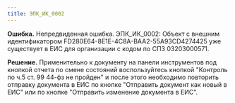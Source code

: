 ```yaml
---
title: ЭПК_ИК_0002
---
```


**Ошибка.**
Непредвиденная ошибка. ЭПК_ИК_0002: Объект с внешним идентификатором FD280E64-8E1E-4C8A-BAA2-55A93CD4274425 уже существует в ЕИС для организации с кодом по СПЗ 03203000571.

**Решение.**
Применительно к документу на панели инструментов под кнопкой отчета по смене состояний воспользуйтесь кнопкой "Контроль по ч.5 ст. 99 44-фз не пройден" и после этого необходимо повторить отправку документа в ЕИС по кнопке "Отправить документ как новый в ЕИС" или по кнопке "Отправить изменение документа в ЕИС".